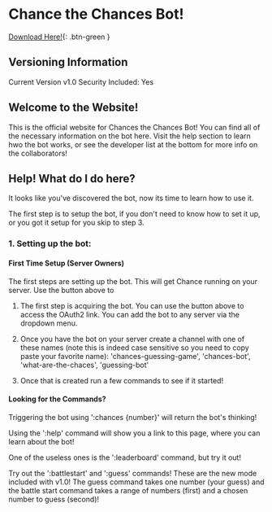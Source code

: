 # Chance the Chances Bot!

[Download Here!](https://discord.com/oauth2/authorize?client_id=892217333613993995&permissions=137640733776&scope=bot){: .btn-green }

## Versioning Information

Current Version v1.0
Security Included: Yes

## Welcome to the Website!

This is the official website for Chances the Chances Bot! You can find all of the necessary information on the bot here. Visit the help section to learn hwo the bot works, or see the developer list at the bottom for more info on the collaborators!

## Help! What do I do here?

It looks like you've discovered the bot, now its time to learn how to use it.

The first step is to setup the bot, if you don't need to know how to set it up, or you got it setup for you skip to step 3.

### 1. Setting up the bot:

#### First Time Setup (Server Owners)
The first steps are setting up the bot. This will get Chance running on your server. Use the button above to

1. The first step is acquiring the bot. You can use the button above to access the OAuth2 link. You can add the bot to any server via the dropdown menu.

3. Once you have the bot on your server create a channel with one of these names (note this is indeed case sensitive so you need to copy paste your favorite name): 'chances-guessing-game', 'chances-bot', 'what-are-the-chaces', 'guessing-bot'

4. Once that is created run a few commands to see if it started!

#### Looking for the Commands?

Triggering the bot using ':chances {number}' will return the bot's thinking!

Using the ':help' command will show you a link to this page, where you can learn about the bot! 

One of the useless ones is the ':leaderboard' command, but try it out!

Try out the ':battlestart' and ':guess' commands! These are the new mode included with v1.0! The guess command takes one number (your guess) and the battle start command takes a range of numbers (first) and a chosen number to guess (second)!
